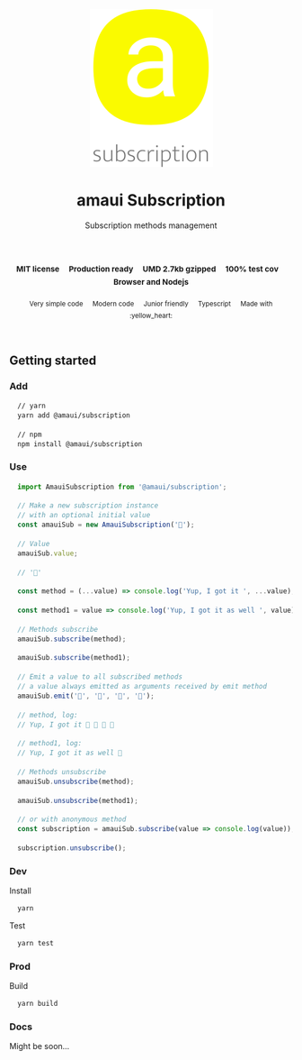 
</br >
</br >

<p align='center'>
  <a target='_blank' rel='noopener noreferrer' href='#'>
    <img src='utils/images/logo.svg' alt='amaui logo' />
  </a>
</p>

<h1 align='center'>amaui Subscription</h1>

<p align='center'>
  Subscription methods management
</p>

<br />

<h3 align='center'>
  <sub>MIT license&nbsp;&nbsp;&nbsp;&nbsp;</sub>
  <sub>Production ready&nbsp;&nbsp;&nbsp;&nbsp;</sub>
  <sub>UMD 2.7kb gzipped&nbsp;&nbsp;&nbsp;&nbsp;</sub>
  <sub>100% test cov&nbsp;&nbsp;&nbsp;&nbsp;</sub>
  <sub>Browser and Nodejs</sub>
</h3>

<p align='center'>
    <sub>Very simple code&nbsp;&nbsp;&nbsp;&nbsp;</sub>
    <sub>Modern code&nbsp;&nbsp;&nbsp;&nbsp;</sub>
    <sub>Junior friendly&nbsp;&nbsp;&nbsp;&nbsp;</sub>
    <sub>Typescript&nbsp;&nbsp;&nbsp;&nbsp;</sub>
    <sub>Made with :yellow_heart:</sub>
</p>

<br />

## Getting started

### Add

```sh
  // yarn
  yarn add @amaui/subscription

  // npm
  npm install @amaui/subscription
```

### Use

```javascript
  import AmauiSubscription from '@amaui/subscription';

  // Make a new subscription instance
  // with an optional initial value
  const amauiSub = new AmauiSubscription('🙂');

  // Value
  amauiSub.value;

  // '🙂'

  const method = (...value) => console.log('Yup, I got it ', ...value);

  const method1 = value => console.log('Yup, I got it as well ', value);

  // Methods subscribe
  amauiSub.subscribe(method);

  amauiSub.subscribe(method1);

  // Emit a value to all subscribed methods
  // a value always emitted as arguments received by emit method
  amauiSub.emit('🌱', '🌱', '🌱', '🌱');

  // method, log:
  // Yup, I got it 🌱 🌱 🌱 🌱

  // method1, log:
  // Yup, I got it as well 🌱

  // Methods unsubscribe
  amauiSub.unsubscribe(method);

  amauiSub.unsubscribe(method1);

  // or with anonymous method
  const subscription = amauiSub.subscribe(value => console.log(value));

  subscription.unsubscribe();
```

### Dev

Install

```sh
  yarn
```

Test

```sh
  yarn test
```

### Prod

Build

```sh
  yarn build
```

### Docs

Might be soon...
